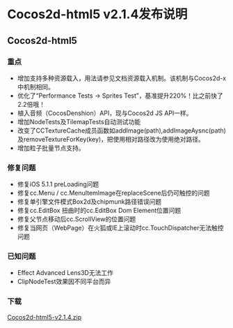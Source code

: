 # Cocos2d-html5 v2.1.4发布说明

## Cocos2d-html5

### 重点

- 增加支持多种资源载入，用法请参见文档资源载入机制。该机制与Cocos2d-x中机制相同。
- 优化了“Performance Tests -> Sprites Test”，基准提升220%！比之前快了2.2倍哦！
- 植入音频（CocosDenshion）API，现与Cocos2d JS API一样。
- 增加NodeTests及TilemapTests自动测试功能
- 改变了CCTextureCache成员函数如addImage(path),addImageAysnc(path)及removeTextureForKey(key)，把使用相对路径改为使用绝对路径。
- 增加粒子批量节点支持。

### 修复问题

- 修复iOS 5.1.1 preLoading问题
- 修复cc.Menu / cc.MenuItemImage在replaceScene后仍可触控的问题
- 修复单引擎文件模式Box2d及chipmunk路径错误问题
- 修复cc.EditBox 扭曲时的cc.EditBox Dom Element位置问题
- 修复父节点移动后cc.ScrollView的位置问题
- 修复当网页（WebPage）在火狐或IE上滚动时cc.TouchDispatcher无法触控问题

### 已知问题

- Effect Advanced Lens3D无法工作
- ClipNodeTest效果因不同平台而异

### 下载

[Cocos2d-html5-v2.1.4.zip](https://cocos2d-x.googlecode.com/files/Cocos2d-html5-v2.1.4.zip)